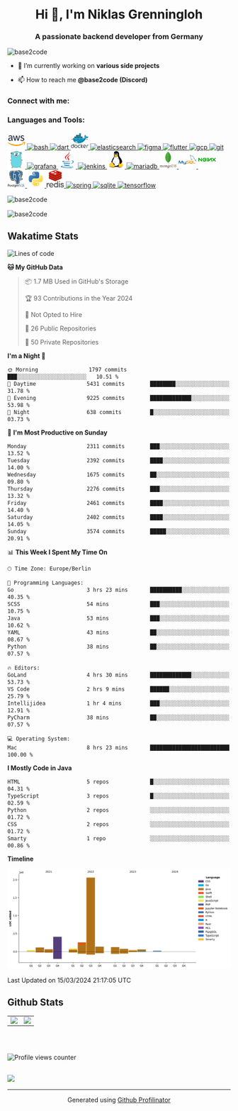 <h1 align="center">Hi 👋, I'm Niklas Grenningloh</h1>
<h3 align="center">A passionate backend developer from Germany</h3>

<p align="left"> <img src="https://komarev.com/ghpvc/?username=base2code&label=Profile%20views&color=0e75b6&style=flat" alt="base2code" /> </p>

- 🔭 I’m currently working on **various side projects**

- 📫 How to reach me **@base2code (Discord)**

<h3 align="left">Connect with me:</h3>
<p align="left">
</p>

<h3 align="left">Languages and Tools:</h3>
<p align="left"> <a href="https://aws.amazon.com" target="_blank" rel="noreferrer"> <img src="https://raw.githubusercontent.com/devicons/devicon/master/icons/amazonwebservices/amazonwebservices-original-wordmark.svg" alt="aws" width="40" height="40"/> </a> <a href="https://www.gnu.org/software/bash/" target="_blank" rel="noreferrer"> <img src="https://www.vectorlogo.zone/logos/gnu_bash/gnu_bash-icon.svg" alt="bash" width="40" height="40"/> </a> <a href="https://dart.dev" target="_blank" rel="noreferrer"> <img src="https://www.vectorlogo.zone/logos/dartlang/dartlang-icon.svg" alt="dart" width="40" height="40"/> </a> <a href="https://www.docker.com/" target="_blank" rel="noreferrer"> <img src="https://raw.githubusercontent.com/devicons/devicon/master/icons/docker/docker-original-wordmark.svg" alt="docker" width="40" height="40"/> </a> <a href="https://www.elastic.co" target="_blank" rel="noreferrer"> <img src="https://www.vectorlogo.zone/logos/elastic/elastic-icon.svg" alt="elasticsearch" width="40" height="40"/> </a> <a href="https://www.figma.com/" target="_blank" rel="noreferrer"> <img src="https://www.vectorlogo.zone/logos/figma/figma-icon.svg" alt="figma" width="40" height="40"/> </a> <a href="https://flutter.dev" target="_blank" rel="noreferrer"> <img src="https://www.vectorlogo.zone/logos/flutterio/flutterio-icon.svg" alt="flutter" width="40" height="40"/> </a> <a href="https://cloud.google.com" target="_blank" rel="noreferrer"> <img src="https://www.vectorlogo.zone/logos/google_cloud/google_cloud-icon.svg" alt="gcp" width="40" height="40"/> </a> <a href="https://git-scm.com/" target="_blank" rel="noreferrer"> <img src="https://www.vectorlogo.zone/logos/git-scm/git-scm-icon.svg" alt="git" width="40" height="40"/> </a> <a href="https://golang.org" target="_blank" rel="noreferrer"> <img src="https://raw.githubusercontent.com/devicons/devicon/master/icons/go/go-original.svg" alt="go" width="40" height="40"/> </a> <a href="https://grafana.com" target="_blank" rel="noreferrer"> <img src="https://www.vectorlogo.zone/logos/grafana/grafana-icon.svg" alt="grafana" width="40" height="40"/> </a> <a href="https://www.java.com" target="_blank" rel="noreferrer"> <img src="https://raw.githubusercontent.com/devicons/devicon/master/icons/java/java-original.svg" alt="java" width="40" height="40"/> </a> <a href="https://www.jenkins.io" target="_blank" rel="noreferrer"> <img src="https://www.vectorlogo.zone/logos/jenkins/jenkins-icon.svg" alt="jenkins" width="40" height="40"/> </a> <a href="https://www.linux.org/" target="_blank" rel="noreferrer"> <img src="https://raw.githubusercontent.com/devicons/devicon/master/icons/linux/linux-original.svg" alt="linux" width="40" height="40"/> </a> <a href="https://mariadb.org/" target="_blank" rel="noreferrer"> <img src="https://www.vectorlogo.zone/logos/mariadb/mariadb-icon.svg" alt="mariadb" width="40" height="40"/> </a> <a href="https://www.mongodb.com/" target="_blank" rel="noreferrer"> <img src="https://raw.githubusercontent.com/devicons/devicon/master/icons/mongodb/mongodb-original-wordmark.svg" alt="mongodb" width="40" height="40"/> </a> <a href="https://www.mysql.com/" target="_blank" rel="noreferrer"> <img src="https://raw.githubusercontent.com/devicons/devicon/master/icons/mysql/mysql-original-wordmark.svg" alt="mysql" width="40" height="40"/> </a> <a href="https://www.nginx.com" target="_blank" rel="noreferrer"> <img src="https://raw.githubusercontent.com/devicons/devicon/master/icons/nginx/nginx-original.svg" alt="nginx" width="40" height="40"/> </a> <a href="https://www.postgresql.org" target="_blank" rel="noreferrer"> <img src="https://raw.githubusercontent.com/devicons/devicon/master/icons/postgresql/postgresql-original-wordmark.svg" alt="postgresql" width="40" height="40"/> </a> <a href="https://www.python.org" target="_blank" rel="noreferrer"> <img src="https://raw.githubusercontent.com/devicons/devicon/master/icons/python/python-original.svg" alt="python" width="40" height="40"/> </a> <a href="https://redis.io" target="_blank" rel="noreferrer"> <img src="https://raw.githubusercontent.com/devicons/devicon/master/icons/redis/redis-original-wordmark.svg" alt="redis" width="40" height="40"/> </a> <a href="https://spring.io/" target="_blank" rel="noreferrer"> <img src="https://www.vectorlogo.zone/logos/springio/springio-icon.svg" alt="spring" width="40" height="40"/> </a> <a href="https://www.sqlite.org/" target="_blank" rel="noreferrer"> <img src="https://www.vectorlogo.zone/logos/sqlite/sqlite-icon.svg" alt="sqlite" width="40" height="40"/> </a> <a href="https://www.tensorflow.org" target="_blank" rel="noreferrer"> <img src="https://www.vectorlogo.zone/logos/tensorflow/tensorflow-icon.svg" alt="tensorflow" width="40" height="40"/> </a> </p>

<p><img align="center" src="https://github-readme-stats.vercel.app/api/top-langs?username=base2code&show_icons=true&locale=en&layout=compact" alt="base2code" /></p>

<p><img align="center" src="https://github-readme-streak-stats.herokuapp.com/?user=base2code&" alt="base2code" /></p>

## Wakatime Stats

<!--START_SECTION:waka-->
![Lines of code](https://img.shields.io/badge/From%20Hello%20World%20I%27ve%20Written-3.5%20million%20lines%20of%20code-blue)

**🐱 My GitHub Data** 

> 📦 1.7 MB Used in GitHub's Storage 
 > 
> 🏆 93 Contributions in the Year 2024
 > 
> 🚫 Not Opted to Hire
 > 
> 📜 26 Public Repositories 
 > 
> 🔑 50 Private Repositories 
 > 
**I'm a Night 🦉** 

```text
🌞 Morning                1797 commits        ███░░░░░░░░░░░░░░░░░░░░░░   10.51 % 
🌆 Daytime                5431 commits        ████████░░░░░░░░░░░░░░░░░   31.78 % 
🌃 Evening                9225 commits        █████████████░░░░░░░░░░░░   53.98 % 
🌙 Night                  638 commits         █░░░░░░░░░░░░░░░░░░░░░░░░   03.73 % 
```
📅 **I'm Most Productive on Sunday** 

```text
Monday                   2311 commits        ███░░░░░░░░░░░░░░░░░░░░░░   13.52 % 
Tuesday                  2392 commits        ████░░░░░░░░░░░░░░░░░░░░░   14.00 % 
Wednesday                1675 commits        ██░░░░░░░░░░░░░░░░░░░░░░░   09.80 % 
Thursday                 2276 commits        ███░░░░░░░░░░░░░░░░░░░░░░   13.32 % 
Friday                   2461 commits        ████░░░░░░░░░░░░░░░░░░░░░   14.40 % 
Saturday                 2402 commits        ████░░░░░░░░░░░░░░░░░░░░░   14.05 % 
Sunday                   3574 commits        █████░░░░░░░░░░░░░░░░░░░░   20.91 % 
```


📊 **This Week I Spent My Time On** 

```text
🕑︎ Time Zone: Europe/Berlin

💬 Programming Languages: 
Go                       3 hrs 23 mins       ██████████░░░░░░░░░░░░░░░   40.35 % 
SCSS                     54 mins             ███░░░░░░░░░░░░░░░░░░░░░░   10.75 % 
Java                     53 mins             ███░░░░░░░░░░░░░░░░░░░░░░   10.62 % 
YAML                     43 mins             ██░░░░░░░░░░░░░░░░░░░░░░░   08.67 % 
Python                   38 mins             ██░░░░░░░░░░░░░░░░░░░░░░░   07.57 % 

🔥 Editors: 
GoLand                   4 hrs 30 mins       █████████████░░░░░░░░░░░░   53.73 % 
VS Code                  2 hrs 9 mins        ██████░░░░░░░░░░░░░░░░░░░   25.79 % 
Intellijidea             1 hr 4 mins         ███░░░░░░░░░░░░░░░░░░░░░░   12.91 % 
PyCharm                  38 mins             ██░░░░░░░░░░░░░░░░░░░░░░░   07.57 % 

💻 Operating System: 
Mac                      8 hrs 23 mins       █████████████████████████   100.00 % 
```

**I Mostly Code in Java** 

```text
HTML                     5 repos             █░░░░░░░░░░░░░░░░░░░░░░░░   04.31 % 
TypeScript               3 repos             █░░░░░░░░░░░░░░░░░░░░░░░░   02.59 % 
Python                   2 repos             ░░░░░░░░░░░░░░░░░░░░░░░░░   01.72 % 
CSS                      2 repos             ░░░░░░░░░░░░░░░░░░░░░░░░░   01.72 % 
Smarty                   1 repo              ░░░░░░░░░░░░░░░░░░░░░░░░░   00.86 % 
```



**Timeline**

![Lines of Code chart](https://raw.githubusercontent.com/base2code/base2code/main/assets/bar_graph.png)


 Last Updated on 15/03/2024 21:17:05 UTC
<!--END_SECTION:waka-->


## Github Stats  
<table><tr><td valign="top" width="50%">

<img src="https://github-readme-stats.vercel.app/api?username=base2code&show_icons=true&count_private=true&hide_border=true" align="left" style="width: 100%" />

</td><td valign="top" width="50%">

<img src="https://github-readme-stats.vercel.app/api/top-langs/?username=base2code&hide_border=true&layout=compact" align="left" style="width: 100%" />

</td></tr></table>  

<br/>  

  

<br/>  

![Profile views counter](https://komarev.com/ghpvc/?username=base2code&&style=flat-square)  
  

<br/>  

<div>
            <a href="https://paypal.me/niklasgrenningloh" target="_blank" style="display: inline-block;">
                <img
                    src="https://img.shields.io/badge/Donate-PayPal-blue.svg?style=flat-square" 
                    align="left"
                />
            </a>
<br />

----
<div align="center">Generated using <a href="https://profilinator.rishav.dev/" target="_blank">Github Profilinator</a></div>
